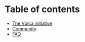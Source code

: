 # Table of contents

* [The Vulca initiative](README.md)
* [Community](community.md)
* [FAQ](faq.md)

